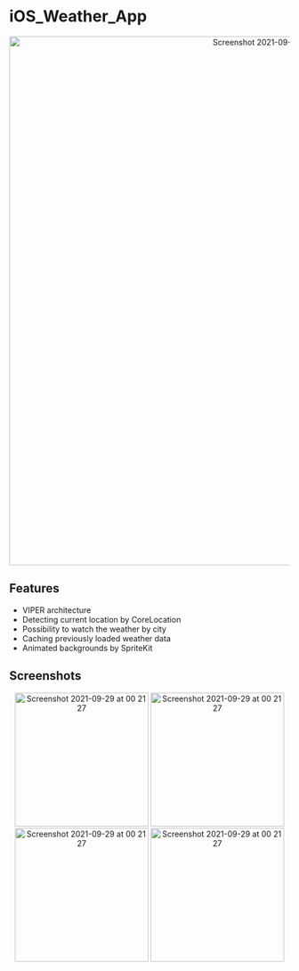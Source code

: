 # iOS_Weather_App

<p align="center">
  <img width="950" alt="Screenshot 2021-09-29 at 00 21 27" src="https://user-images.githubusercontent.com/44808549/152882342-2a66d765-547e-46aa-9672-21f233a5111b.png">
</p>

## Features
- VIPER architecture
- Detecting current location by CoreLocation
- Possibility to watch the weather by city
- Caching previously loaded weather data
- Animated backgrounds by SpriteKit

## Screenshots

<p align="center">
  <img width="240" alt="Screenshot 2021-09-29 at 00 21 27" src="https://user-images.githubusercontent.com/44808549/152878526-20eb0243-32b5-4810-a5b3-c501da2c753b.png">
  <img width="240" alt="Screenshot 2021-09-29 at 00 21 27" src="https://user-images.githubusercontent.com/44808549/152878898-a4fb6a9c-81c7-4c8b-8631-07397aa8e051.png">
    <img width="240" alt="Screenshot 2021-09-29 at 00 21 27" src="https://user-images.githubusercontent.com/44808549/152882852-d25cf8bd-41b8-4c38-be29-7583ec3ae549.png">
  <img width="240" alt="Screenshot 2021-09-29 at 00 21 27" src="https://user-images.githubusercontent.com/44808549/152882865-f25b9854-9fb3-43e5-85c8-d7cf05fc55f5.png">
</p>
